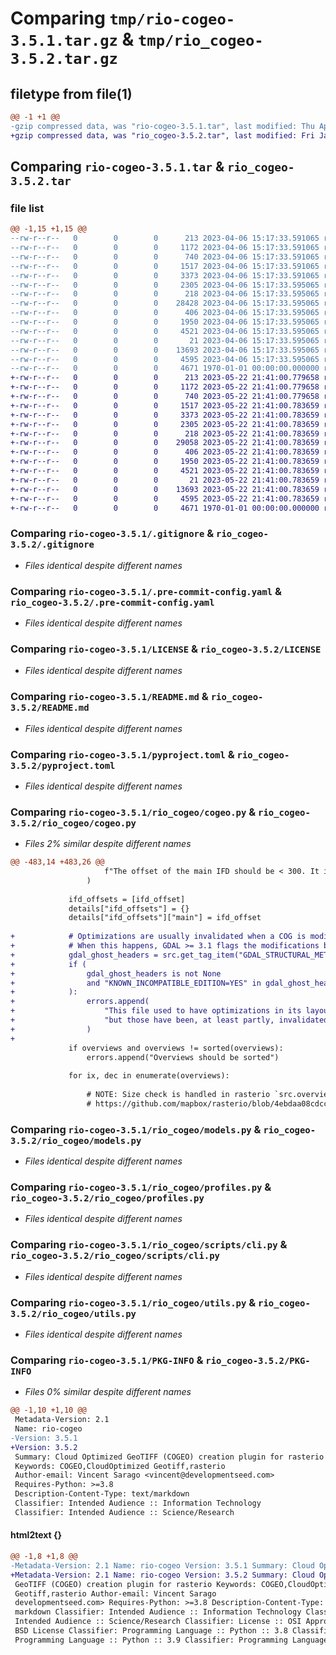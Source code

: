 # Comparing `tmp/rio-cogeo-3.5.1.tar.gz` & `tmp/rio_cogeo-3.5.2.tar.gz`

## filetype from file(1)

```diff
@@ -1 +1 @@
-gzip compressed data, was "rio-cogeo-3.5.1.tar", last modified: Thu Apr  6 15:17:47 2023, max compression
+gzip compressed data, was "rio_cogeo-3.5.2.tar", last modified: Fri Jan  1 00:00:00 2016, max compression
```

## Comparing `rio-cogeo-3.5.1.tar` & `rio_cogeo-3.5.2.tar`

### file list

```diff
@@ -1,15 +1,15 @@
--rw-r--r--   0        0        0      213 2023-04-06 15:17:33.591065 rio-cogeo-3.5.1/.bumpversion.cfg
--rw-r--r--   0        0        0     1172 2023-04-06 15:17:33.591065 rio-cogeo-3.5.1/.gitignore
--rw-r--r--   0        0        0      740 2023-04-06 15:17:33.591065 rio-cogeo-3.5.1/.pre-commit-config.yaml
--rw-r--r--   0        0        0     1517 2023-04-06 15:17:33.591065 rio-cogeo-3.5.1/LICENSE
--rw-r--r--   0        0        0     3373 2023-04-06 15:17:33.591065 rio-cogeo-3.5.1/README.md
--rw-r--r--   0        0        0     2305 2023-04-06 15:17:33.595065 rio-cogeo-3.5.1/pyproject.toml
--rw-r--r--   0        0        0      218 2023-04-06 15:17:33.595065 rio-cogeo-3.5.1/rio_cogeo/__init__.py
--rw-r--r--   0        0        0    28428 2023-04-06 15:17:33.595065 rio-cogeo-3.5.1/rio_cogeo/cogeo.py
--rw-r--r--   0        0        0      406 2023-04-06 15:17:33.595065 rio-cogeo-3.5.1/rio_cogeo/errors.py
--rw-r--r--   0        0        0     1950 2023-04-06 15:17:33.595065 rio-cogeo-3.5.1/rio_cogeo/models.py
--rw-r--r--   0        0        0     4521 2023-04-06 15:17:33.595065 rio-cogeo-3.5.1/rio_cogeo/profiles.py
--rw-r--r--   0        0        0       21 2023-04-06 15:17:33.595065 rio-cogeo-3.5.1/rio_cogeo/scripts/__init__.py
--rw-r--r--   0        0        0    13693 2023-04-06 15:17:33.595065 rio-cogeo-3.5.1/rio_cogeo/scripts/cli.py
--rw-r--r--   0        0        0     4595 2023-04-06 15:17:33.595065 rio-cogeo-3.5.1/rio_cogeo/utils.py
--rw-r--r--   0        0        0     4671 1970-01-01 00:00:00.000000 rio-cogeo-3.5.1/PKG-INFO
+-rw-r--r--   0        0        0      213 2023-05-22 21:41:00.779658 rio_cogeo-3.5.2/.bumpversion.cfg
+-rw-r--r--   0        0        0     1172 2023-05-22 21:41:00.779658 rio_cogeo-3.5.2/.gitignore
+-rw-r--r--   0        0        0      740 2023-05-22 21:41:00.779658 rio_cogeo-3.5.2/.pre-commit-config.yaml
+-rw-r--r--   0        0        0     1517 2023-05-22 21:41:00.783659 rio_cogeo-3.5.2/LICENSE
+-rw-r--r--   0        0        0     3373 2023-05-22 21:41:00.783659 rio_cogeo-3.5.2/README.md
+-rw-r--r--   0        0        0     2305 2023-05-22 21:41:00.783659 rio_cogeo-3.5.2/pyproject.toml
+-rw-r--r--   0        0        0      218 2023-05-22 21:41:00.783659 rio_cogeo-3.5.2/rio_cogeo/__init__.py
+-rw-r--r--   0        0        0    29058 2023-05-22 21:41:00.783659 rio_cogeo-3.5.2/rio_cogeo/cogeo.py
+-rw-r--r--   0        0        0      406 2023-05-22 21:41:00.783659 rio_cogeo-3.5.2/rio_cogeo/errors.py
+-rw-r--r--   0        0        0     1950 2023-05-22 21:41:00.783659 rio_cogeo-3.5.2/rio_cogeo/models.py
+-rw-r--r--   0        0        0     4521 2023-05-22 21:41:00.783659 rio_cogeo-3.5.2/rio_cogeo/profiles.py
+-rw-r--r--   0        0        0       21 2023-05-22 21:41:00.783659 rio_cogeo-3.5.2/rio_cogeo/scripts/__init__.py
+-rw-r--r--   0        0        0    13693 2023-05-22 21:41:00.783659 rio_cogeo-3.5.2/rio_cogeo/scripts/cli.py
+-rw-r--r--   0        0        0     4595 2023-05-22 21:41:00.783659 rio_cogeo-3.5.2/rio_cogeo/utils.py
+-rw-r--r--   0        0        0     4671 1970-01-01 00:00:00.000000 rio_cogeo-3.5.2/PKG-INFO
```

### Comparing `rio-cogeo-3.5.1/.gitignore` & `rio_cogeo-3.5.2/.gitignore`

 * *Files identical despite different names*

### Comparing `rio-cogeo-3.5.1/.pre-commit-config.yaml` & `rio_cogeo-3.5.2/.pre-commit-config.yaml`

 * *Files identical despite different names*

### Comparing `rio-cogeo-3.5.1/LICENSE` & `rio_cogeo-3.5.2/LICENSE`

 * *Files identical despite different names*

### Comparing `rio-cogeo-3.5.1/README.md` & `rio_cogeo-3.5.2/README.md`

 * *Files identical despite different names*

### Comparing `rio-cogeo-3.5.1/pyproject.toml` & `rio_cogeo-3.5.2/pyproject.toml`

 * *Files identical despite different names*

### Comparing `rio-cogeo-3.5.1/rio_cogeo/cogeo.py` & `rio_cogeo-3.5.2/rio_cogeo/cogeo.py`

 * *Files 2% similar despite different names*

```diff
@@ -483,14 +483,26 @@
                     f"The offset of the main IFD should be < 300. It is {ifd_offset} instead"
                 )
 
             ifd_offsets = [ifd_offset]
             details["ifd_offsets"] = {}
             details["ifd_offsets"]["main"] = ifd_offset
 
+            # Optimizations are usually invalidated when a COG is modified.
+            # When this happens, GDAL >= 3.1 flags the modifications by updating the ghost headers.
+            gdal_ghost_headers = src.get_tag_item("GDAL_STRUCTURAL_METADATA", "TIFF")
+            if (
+                gdal_ghost_headers is not None
+                and "KNOWN_INCOMPATIBLE_EDITION=YES" in gdal_ghost_headers
+            ):
+                errors.append(
+                    "This file used to have optimizations in its layout, "
+                    "but those have been, at least partly, invalidated by later changes"
+                )
+
             if overviews and overviews != sorted(overviews):
                 errors.append("Overviews should be sorted")
 
             for ix, dec in enumerate(overviews):
 
                 # NOTE: Size check is handled in rasterio `src.overviews` methods
                 # https://github.com/mapbox/rasterio/blob/4ebdaa08cdcc65b141ed3fe95cf8bbdd9117bc0b/rasterio/_base.pyx
```

### Comparing `rio-cogeo-3.5.1/rio_cogeo/models.py` & `rio_cogeo-3.5.2/rio_cogeo/models.py`

 * *Files identical despite different names*

### Comparing `rio-cogeo-3.5.1/rio_cogeo/profiles.py` & `rio_cogeo-3.5.2/rio_cogeo/profiles.py`

 * *Files identical despite different names*

### Comparing `rio-cogeo-3.5.1/rio_cogeo/scripts/cli.py` & `rio_cogeo-3.5.2/rio_cogeo/scripts/cli.py`

 * *Files identical despite different names*

### Comparing `rio-cogeo-3.5.1/rio_cogeo/utils.py` & `rio_cogeo-3.5.2/rio_cogeo/utils.py`

 * *Files identical despite different names*

### Comparing `rio-cogeo-3.5.1/PKG-INFO` & `rio_cogeo-3.5.2/PKG-INFO`

 * *Files 0% similar despite different names*

```diff
@@ -1,10 +1,10 @@
 Metadata-Version: 2.1
 Name: rio-cogeo
-Version: 3.5.1
+Version: 3.5.2
 Summary: Cloud Optimized GeoTIFF (COGEO) creation plugin for rasterio
 Keywords: COGEO,CloudOptimized Geotiff,rasterio
 Author-email: Vincent Sarago <vincent@developmentseed.com>
 Requires-Python: >=3.8
 Description-Content-Type: text/markdown
 Classifier: Intended Audience :: Information Technology
 Classifier: Intended Audience :: Science/Research
```

#### html2text {}

```diff
@@ -1,8 +1,8 @@
-Metadata-Version: 2.1 Name: rio-cogeo Version: 3.5.1 Summary: Cloud Optimized
+Metadata-Version: 2.1 Name: rio-cogeo Version: 3.5.2 Summary: Cloud Optimized
 GeoTIFF (COGEO) creation plugin for rasterio Keywords: COGEO,CloudOptimized
 Geotiff,rasterio Author-email: Vincent Sarago
 developmentseed.com> Requires-Python: >=3.8 Description-Content-Type: text/
 markdown Classifier: Intended Audience :: Information Technology Classifier:
 Intended Audience :: Science/Research Classifier: License :: OSI Approved ::
 BSD License Classifier: Programming Language :: Python :: 3.8 Classifier:
 Programming Language :: Python :: 3.9 Classifier: Programming Language ::
```

